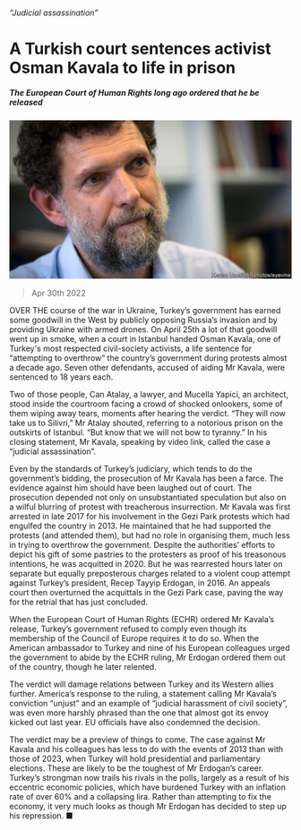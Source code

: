 ###### “Judicial assassination”

# A Turkish court sentences activist Osman Kavala to life in prison 

##### The European Court of Human Rights long ago ordered that he be released 

![image](images/20220430_eup506.jpg) 

> Apr 30th 2022 

OVER THE course of the war in Ukraine, Turkey’s government has earned some goodwill in the West by publicly opposing Russia’s invasion and by providing Ukraine with armed drones. On April 25th a lot of that goodwill went up in smoke, when a court in Istanbul handed Osman Kavala, one of Turkey's most respected civil-society activists, a life sentence for “attempting to overthrow” the country’s government during protests almost a decade ago. Seven other defendants, accused of aiding Mr Kavala, were sentenced to 18 years each.

Two of those people, Can Atalay, a lawyer, and Mucella Yapici, an architect, stood inside the courtroom facing a crowd of shocked onlookers, some of them wiping away tears, moments after hearing the verdict. “They will now take us to Silivri,” Mr Atalay shouted, referring to a notorious prison on the outskirts of Istanbul. “But know that we will not bow to tyranny.” In his closing statement, Mr Kavala, speaking by video link, called the case a “judicial assassination”.


Even by the standards of Turkey’s judiciary, which tends to do the government’s bidding, the prosecution of Mr Kavala has been a farce. The evidence against him should have been laughed out of court. The prosecution depended not only on unsubstantiated speculation but also on a wilful blurring of protest with treacherous insurrection. Mr Kavala was first arrested in late 2017 for his involvement in the Gezi Park protests which had engulfed the country in 2013. He maintained that he had supported the protests (and attended them), but had no role in organising them, much less in trying to overthrow the government. Despite the authorities’ efforts to depict his gift of some pastries to the protesters as proof of his treasonous intentions, he was acquitted in 2020. But he was rearrested hours later on separate but equally preposterous charges related to a violent coup attempt against Turkey’s president, Recep Tayyip Erdogan, in 2016. An appeals court then overturned the acquittals in the Gezi Park case, paving the way for the retrial that has just concluded.

When the European Court of Human Rights (ECHR) ordered Mr Kavala’s release, Turkey’s government refused to comply even though its membership of the Council of Europe requires it to do so. When the American ambassador to Turkey and nine of his European colleagues urged the government to abide by the ECHR ruling, Mr Erdogan ordered them out of the country, though he later relented.

The verdict will damage relations between Turkey and its Western allies further. America’s response to the ruling, a statement calling Mr Kavala’s conviction “unjust” and an example of “judicial harassment of civil society”, was even more harshly phrased than the one that almost got its envoy kicked out last year. EU officials have also condemned the decision.

The verdict may be a preview of things to come. The case against Mr Kavala and his colleagues has less to do with the events of 2013 than with those of 2023, when Turkey will hold presidential and parliamentary elections. These are likely to be the toughest of Mr Erdogan’s career. Turkey’s strongman now trails his rivals in the polls, largely as a result of his eccentric economic policies, which have burdened Turkey with an inflation rate of over 60% and a collapsing lira. Rather than attempting to fix the economy, it very much looks as though Mr Erdogan has decided to step up his repression. ■

